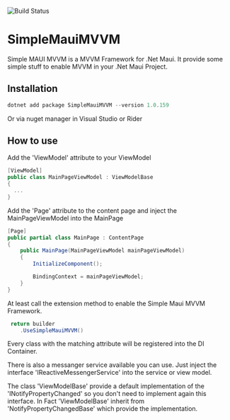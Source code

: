 ![Build Status](https://dev.azure.com/radiergummi90/SimpleMauiMVVM/_apis/build/status%2FSuperSaurfang.SimpleMauiMVVM?branchName=master)

# SimpleMauiMVVM

Simple MAUI MVVM is a MVVM Framework for .Net Maui. It provide some simple stuff to enable MVVM in your .Net Maui Project.

## Installation

```powershell
dotnet add package SimpleMauiMVVM --version 1.0.159
```

Or via nuget manager in Visual Studio or Rider

## How to use

Add the 'ViewModel' attribute to your ViewModel

```csharp
[ViewModel]
public class MainPageViewModel : ViewModelBase
{
  ...
}
```

Add the 'Page' attribute to the content page and inject the MainPageViewModel into the MainPage

```csharp
[Page]
public partial class MainPage : ContentPage
{
    public MainPage(MainPageViewModel mainPageViewModel)
    {
        InitializeComponent();

        BindingContext = mainPageViewModel;
    }
}
```

At least call the extension method to enable the Simple Maui MVVM Framework.
```csharp
 return builder
	.UseSimpleMauiMVVM()
```

Every class with the matching attribute will be registered into the DI Container.

There is also a messanger service available you can use. Just inject the interface 'IReactiveMessengerService' 
into the service or view model. 

The class 'ViewModelBase' provide a default implementation of the 'INotifyPropertyChanged' so you don't need to implement again this interface.
In Fact 'ViewModelBase' inherit from 'NotifyPropertyChangedBase' which provide the implementation.

